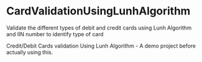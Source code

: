 # CardValidationUsingLunhAlgorithm
Validate the different types of debit and credit cards using Lunh Algorithm and IIN number to identify type of card


Credit/Debit Cards validation Using Lunh Algorithm -  A demo project before actually using this.
